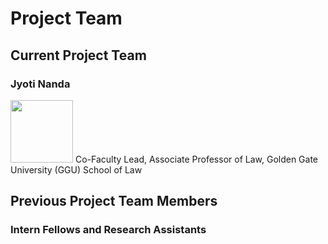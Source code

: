 # Project Team

## Current Project Team
### Jyoti Nanda
<img src="https://user-images.githubusercontent.com/37763229/226410182-787cb060-7128-4829-9cc8-f1908ed4f56b.png" width=100px alt="">
Co-Faculty Lead, Associate Professor of Law, Golden Gate University (GGU) School of Law

## Previous Project Team Members

### Intern Fellows and Research Assistants
